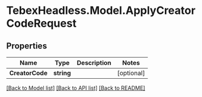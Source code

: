 # TebexHeadless.Model.ApplyCreatorCodeRequest

## Properties

Name | Type | Description | Notes
------------ | ------------- | ------------- | -------------
**CreatorCode** | **string** |  | [optional] 

[[Back to Model list]](../README.md#documentation-for-models) [[Back to API list]](../README.md#documentation-for-api-endpoints) [[Back to README]](../README.md)

